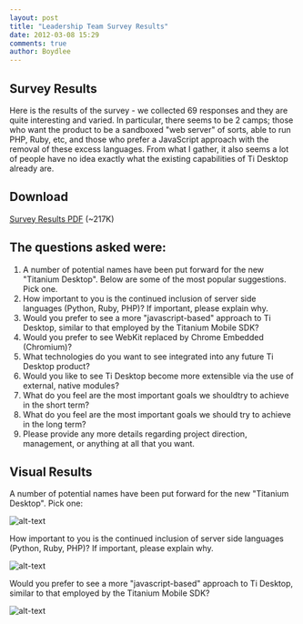```yaml
---
layout: post
title: "Leadership Team Survey Results"
date: 2012-03-08 15:29
comments: true
author: Boydlee
---
```


## Survey Results

Here is the results of the survey - we collected 69 responses and they are quite interesting and varied. In particular, there seems to be 2 camps; those who want the product to be a sandboxed "web server" of sorts, able to run PHP, Ruby, etc, and those who prefer a JavaScript approach with the removal of these excess languages. From what I gather, it also seems a lot of people have no idea exactly what the existing capabilities of Ti Desktop already are.

## Download 

[Survey Results PDF](http://tidesdk.github.com/downloads/SurveyMonkey-Survey-Results.pdf) (~217K)

## The questions asked were:

1. A number of potential names have been put forward for the new "Titanium Desktop". Below are some of the most popular suggestions. Pick one.
2. How important to you is the continued inclusion of server side languages (Python, Ruby, PHP)? If important, please explain why.
3. Would you prefer to see a more "javascript-based" approach to Ti Desktop, similar to that employed by the Titanium Mobile SDK?
4. Would you prefer to see WebKit replaced by Chrome Embedded (Chromium)?
5. What technologies do you want to see integrated into any future Ti Desktop product?
6. Would you like to see Ti Desktop become more extensible via the use of external, native modules?
7. What do you feel are the most important goals we shouldtry to achieve in the short term?
8. What do you feel are the most important goals we should try to achieve in the long term?
9. Please provide any more details regarding project direction, management, or anything at all that you want.

## Visual Results

A number of potential names have been put forward for the new "Titanium Desktop". Pick one:

![alt-text](http://tidesdk.github.com/images/survey1.png)

How important to you is the continued inclusion of server side languages (Python, Ruby, PHP)? If important, please explain why.

![alt-text](http://tidesdk.github.com/images/survey1.png)

Would you prefer to see a more "javascript-based" approach to Ti Desktop, similar to that employed by the Titanium Mobile SDK?

![alt-text](http://tidesdk.github.com/images/survey1.png)